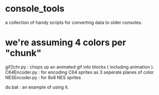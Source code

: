 # console_tools
a collection of handy scripts for converting data to older consoles.

# we're assuming 4 colors per "chunk" 
gif2chr.py    : chops up an animated gif into blocks ( including animation ).
C64Encoder.py : for encoding C64 sprites as 3 seperate planes of color 
NESEncoder.py : for 8x8 NES sprites

do.bat      : an example of using it.



